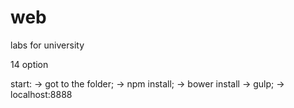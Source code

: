 # web
labs for university


14 option

start:
	-> got to the folder;
	-> npm install;
	-> bower install
	-> gulp;
	-> localhost:8888
